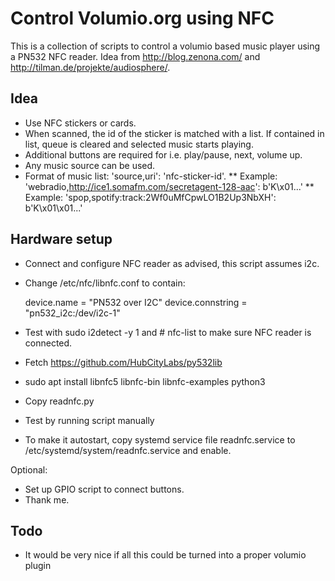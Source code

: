 # Control Volumio.org using NFC

This is a collection of scripts to control a volumio based music player using a PN532 NFC reader. Idea from http://blog.zenona.com/ and http://tilman.de/projekte/audiosphere/.

## Idea

* Use NFC stickers or cards.
* When scanned, the id of the sticker is matched with a list. If contained in list, queue is cleared and selected music starts playing.
* Additional buttons are required for i.e. play/pause, next, volume up.
* Any music source can be used.
* Format of music list: 'source,uri': 'nfc-sticker-id'.
** Example: 'webradio,http://ice1.somafm.com/secretagent-128-aac': b'K\x01...'
** Example: 'spop,spotify:track:2Wf0uMfCpwLO1B2Up3NbXH': b'K\x01\x01...'

## Hardware setup

* Connect and configure NFC reader as advised, this script assumes i2c.
* Change /etc/nfc/libnfc.conf to contain:

  device.name = "PN532 over I2C"
  device.connstring = "pn532_i2c:/dev/i2c-1"

* Test with sudo i2detect -y 1 and # nfc-list to make sure NFC reader is connected.
* Fetch https://github.com/HubCityLabs/py532lib
* sudo apt install libnfc5 libnfc-bin libnfc-examples python3
* Copy readnfc.py
* Test by running script manually
* To make it autostart, copy systemd service file readnfc.service to /etc/systemd/system/readnfc.service and enable.

Optional:

* Set up GPIO script to connect buttons.
* Thank me.

## Todo

* It would be very nice if all this could be turned into a proper volumio plugin

